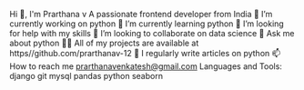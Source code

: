 Hi 👋, I'm Prarthana v
A passionate frontend developer from India
🔭 I’m currently working on python
🌱 I’m currently learning python
🤝 I’m looking for help with my skills
👯 I’m looking to collaborate on data science
💬 Ask me about python
👨‍💻 All of my projects are available at https//github.com/prarthanav-12
📝 I regularly write articles on python
📫 How to reach me prarthanavenkatesh@gmail.com
Languages and Tools:
django
git
mysql
pandas
python
seaborn
 
